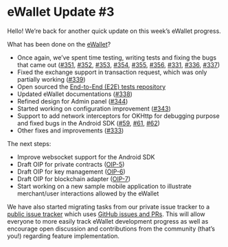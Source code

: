 # eWallet Update \#3

Hello! We’re back for another quick update on this week’s eWallet progress.

What has been done on the [eWallet](https://github.com/omisego/ewallet/)?

* Once again, we’ve spent time testing, writing tests and fixing the bugs that came out \([\#351](https://github.com/omisego/ewallet/pull/351), [\#352](https://github.com/omisego/ewallet/pull/352), [\#353](https://github.com/omisego/ewallet/pull/353), [\#354](https://github.com/omisego/ewallet/pull/354), [\#355](https://github.com/omisego/ewallet/pull/355), [\#356](https://github.com/omisego/ewallet/pull/356), [\#331](https://github.com/omisego/ewallet/pull/331), [\#336](https://github.com/omisego/ewallet/pull/336), [\#337](https://github.com/omisego/ewallet/pull/337)\)
* Fixed the exchange support in transaction request, which was only partially working \([\#339](https://github.com/omisego/ewallet/pull/339)\)
* Open sourced the [End-to-End \(E2E\) tests repository](https://github.com/omisego/e2e)
* Updated eWallet documentations \([\#338](https://github.com/omisego/ewallet/pull/338)\)
* Refined design for Admin panel \([\#344](https://github.com/omisego/ewallet/pull/344)\)
* Started working on configuration improvement \([\#343](https://github.com/omisego/ewallet/pull/343)\)
* Support to add network interceptors for OKHttp for debugging purpose and fixed bugs in the Android SDK \([\#59](https://github.com/omisego/android-sdk/pull/59), [\#61](https://github.com/omisego/android-sdk/pull/61), [\#62](https://github.com/omisego/android-sdk/pull/62)\)
* Other fixes and improvements \([\#333](https://github.com/omisego/ewallet/pull/333)\)

The next steps:

* Improve websocket support for the Android SDK
* Draft OIP for private contracts \([OIP-5](https://github.com/omisego/OIP/issues/5)\)
* Draft OIP for key management \([OIP-6](https://github.com/omisego/OIP/issues/6)\)
* Draft OIP for blockchain adapter \([OIP-7](https://github.com/omisego/OIP/issues/7)\)
* Start working on a new sample mobile application to illustrate merchant/user interactions allowed by the eWallet

We have also started migrating tasks from our private issue tracker to a [public issue tracker](https://waffle.io/omisego/ewallet) which uses [GitHub issues and PRs](https://github.com/omisego/ewallet/issues). This will allow everyone to more easily track eWallet development progress as well as encourage open discussion and contributions from the community \(that’s you!\) regarding feature implementation.


